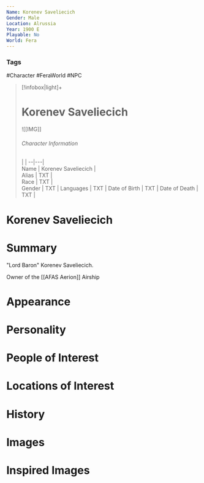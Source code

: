 ```yaml
---
Name: Korenev Saveliecich  
Gender: Male
Location: Alrussia
Year: 1900 E
Playable: No
World: Fera
---
```


### Tags
#Character #FeraWorld #NPC

> [!infobox|light]+  
> # Korenev Saveliecich  
> ![[IMG]]  
> ###### Character Information
>  |   |
> --|---|  
> Name | Korenev Saveliecich |  
> Alias | TXT |  
> Race | TXT |  
> Gender | TXT |
> Languages | TXT |
> Date of Birth | TXT |
> Date of Death | TXT |

# Korenev Saveliecich

# Summary
"Lord Baron" Korenev Saveliecich.

Owner of the [[AFAS Aerion]] Airship
# Appearance

# Personality

# People of Interest

# Locations of Interest

# History

# Images

# Inspired Images
